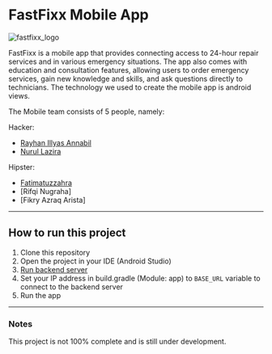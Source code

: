 # FastFixx Mobile App

![fastfixx_logo](https://github.com/Orion-FastFixx/Speedify/assets/72327884/1c136fd4-ccaa-4173-812a-fffdf63a0a5b)

FastFixx is a mobile app that provides connecting access to 24-hour repair services and in various emergency situations. The app also comes with education and consultation features, allowing users to order emergency services, gain new knowledge and skills, and ask questions directly to technicians. The technology we used to create the mobile app is android views.


The Mobile team consists of 5 people, namely:

Hacker:

- [Rayhan Illyas Annabil](https://github.com/ryhn7)
- [Nurul Lazira](https://github.com/lazkerz)

Hipster:

- [Fatimatuzzahra](https://github.com/Fatimatuzzahra1)
- [Rifqi Nugraha]
- [Fikry Azraq Arista]


---

## How to run this project

1. Clone this repository
2. Open the project in your IDE (Android Studio)
3. [Run backend server](https://github.com/Orion-FastFixx/FastEnd)
4. Set your IP address in build.gradle (Module: app) to `BASE_URL` variable to connect to the backend server
5. Run the app

---

### **Notes**

This project is not 100% complete and is still under development.
